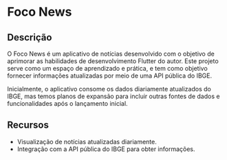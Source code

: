 # Foco News


## Descrição

O Foco News é um aplicativo de notícias desenvolvido com o objetivo de aprimorar as habilidades de desenvolvimento Flutter do autor. Este projeto serve como um espaço de aprendizado e prática, e tem como objetivo fornecer informações atualizadas por meio de uma API pública do IBGE.

Inicialmente, o aplicativo consome os dados diariamente atualizados do IBGE, mas temos planos de expansão para incluir outras fontes de dados e funcionalidades após o lançamento inicial.

## Recursos

- Visualização de notícias atualizadas diariamente.
- Integração com a API pública do IBGE para obter informações.
